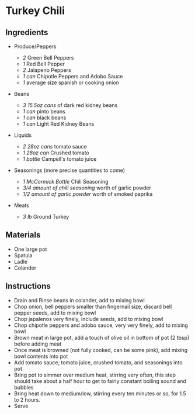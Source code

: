 # Turkey Chili

## Ingredients

- Produce/Peppers
    - *2* Green Bell Peppers
    - *1* Red Bell Pepper
    - *2* Jalapeno Peppers
    - *1 can* Chipotle Peppers and Adobo Sauce
    - *1* average size spanish or cooking onion
- Beans
    - *3 15.5oz cans* of dark red kidney beans
    - *1 can* pinto beans
    - *1 can* black beans
    - *1 can* Light Red Kidney Beans
- Liquids
    - *2 28oz cans* tomato sauce
    - *1 28oz can* Crushed tomato
    - *1 bottle* Campell's tomato juice

- Seasonings (more precise quantities to come)
    - *1 McCormick Bottle* Chili Seasoning
    - *3/4 amount of chili seasoning* worth of garlic powder
    - *1/2 amount of garlic powder* worth of smoked paprika
- Meats
    - *3 lb* Ground Turkey

## Materials

* One large pot
* Spatula
* Ladle
* Colander

## Instructions

* Drain and Rinse beans in colander, add to mixing bowl
* Chop onion, bell peppers smaller than fingernail size, discard bell pepper seeds, add to mixing bowl
* Chop japalenos very finely, include seeds, add to mixing bowl
* Chop chipotle peppers and adobo sauce, very very finely, add to mixing bowl
* Brown meat in large pot, add a touch of olive oil in bottom of pot (2 tbsp) before adding meat
* Once meat is browned (not fully cooked, can be some pink), add mixing bowl contents into pot
* Add tomato sauce, tomato juice, crushed tomato, and seasonings into pot
* Bring pot to simmer over medium heat, stirring very often, this step should take about a half hour to get to fairly constant boiling sound and bubbles
* Bring heat down to medium/low, stirring every ten minutes or so, for 1.5 to 2 hours.
* Serve